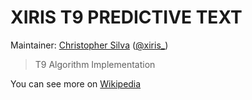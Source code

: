 XIRIS T9 PREDICTIVE TEXT
==============================

Maintainer: [Christopher Silva](http://xiris.com.br/) ([@xiris_](http://twitter.com/xiris_))

> T9 Algorithm Implementation

You can see more on [Wikipedia](http://en.wikipedia.org/wiki/T9_(predictive_text)/)